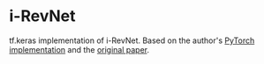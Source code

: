 # i-RevNet

tf.keras implementation of i-RevNet. Based on the author's [PyTorch
implementation](https://github.com/jhjacobsen/pytorch-i-revnet/) and the
[original paper](https://openreview.net/pdf?id=HJsjkMb0Z).
